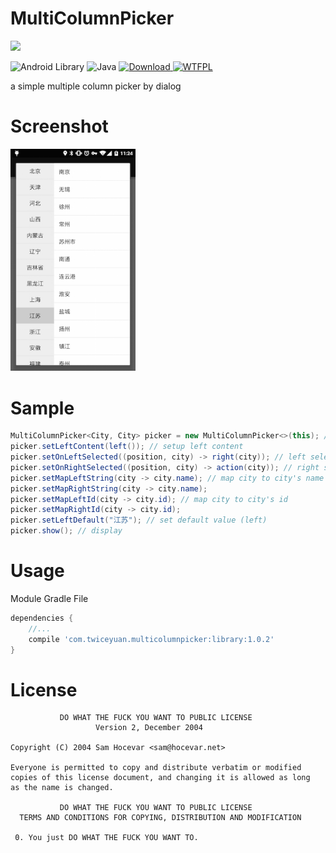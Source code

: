 # MultiColumnPicker

<a href='https://bintray.com/twiceyuan/maven/MultiColumnPicker/view?source=watch' alt='Get automatic notifications about new "MultiColumnPicker" versions'><img src='https://www.bintray.com/docs/images/bintray_badge_color.png'></a>

![Android Library](https://img.shields.io/badge/platform-android-green.svg)
![Java](https://img.shields.io/badge/language-Java-green.svg)
[ ![Download](https://api.bintray.com/packages/twiceyuan/maven/MultiColumnPicker/images/download.svg) ](https://bintray.com/twiceyuan/maven/MultiColumnPicker/_latestVersion)
[ ![WTFPL](https://img.shields.io/badge/license-WTFPL-green.svg)](http://www.wtfpl.net/txt/copying/)


a simple multiple column picker by dialog

Screenshot
===

<img src="Screenshot.png" alt="Screenshot" style="width: 200px;"/>

Sample
===

```Java
MultiColumnPicker<City, City> picker = new MultiColumnPicker<>(this); // instantiation
picker.setLeftContent(left()); // setup left content
picker.setOnLeftSelected((position, city) -> right(city)); // left selected listener
picker.setOnRightSelected((position, city) -> action(city)); // right selected listener
picker.setMapLeftString(city -> city.name); // map city to city's name
picker.setMapRightString(city -> city.name);
picker.setMapLeftId(city -> city.id); // map city to city's id
picker.setMapRightId(city -> city.id);
picker.setLeftDefault("江苏"); // set default value (left)
picker.show(); // display
```

Usage
===

Module Gradle File

```Groovy
dependencies {
    //...
    compile 'com.twiceyuan.multicolumnpicker:library:1.0.2'
}
```

License
===

               DO WHAT THE FUCK YOU WANT TO PUBLIC LICENSE
                       Version 2, December 2004

    Copyright (C) 2004 Sam Hocevar <sam@hocevar.net>

    Everyone is permitted to copy and distribute verbatim or modified
    copies of this license document, and changing it is allowed as long
    as the name is changed.

               DO WHAT THE FUCK YOU WANT TO PUBLIC LICENSE
      TERMS AND CONDITIONS FOR COPYING, DISTRIBUTION AND MODIFICATION

     0. You just DO WHAT THE FUCK YOU WANT TO.
